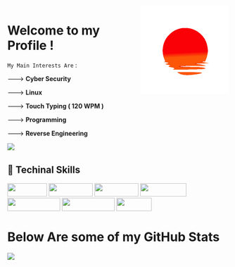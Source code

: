 
<img height="200" width="200" align="right" src="https://github.com/0x157/0x157/blob/main/52O8.gif" > 

# Welcome to my Profile !   


`My Main Interests Are` :

---> **Cyber Security**

---> **Linux** 

---> **Touch Typing ( 120 WPM )**

---> **Programming** 

---> **Reverse Engineering** 

<p width="95" height="30 align="left"> <img src="https://komarev.com/ghpvc/?username=0x157-dev&label=Profile%20views&color=221F1F&style=for-the-badge" /> </p>                                                                                                                                                  

## 🥥 Techinal Skills
<img width="90" height="30" src="https://img.shields.io/badge/-Linux-E6FF99?logo=Linux&logoColor=000000&style=for-the-badge">  <img width="100" height="30" src="https://img.shields.io/badge/-Python-D9ADFF?logo=Python&logoColor=0A0908&style=for-the-badge">   <img width="100" height="30" src="https://img.shields.io/badge/-Docker-99ffff?logo=Docker&logoColor=000000&style=for-the-badge">   <img width="105" height="30" src="https://img.shields.io/badge/-VS%20Code-FF9E9E?logo=visualstudiocode&logoColor=000000&style=for-the-badge">  <img width="120" height="30" src="https://img.shields.io/badge/-Windows-FFD1D5?logo=Windows&logoColor=0d0d0d&style=for-the-badge"> <img width="120" height="30" src="https://img.shields.io/badge/-VirtualBox-DFDFFF?logo=VirtualBox&logoColor=0d0d0d&style=for-the-badge"> <img width="80" height="30" src="https://img.shields.io/badge/-Vim-99ffbb?logo=VIm&logoColor=0A0908&style=for-the-badge">

<h1 align="left">
Below Are some of my GitHub Stats
</h1>

<img src = https://github.com/0x157/0x157/blob/output/contrib-snek-yami.svg >


